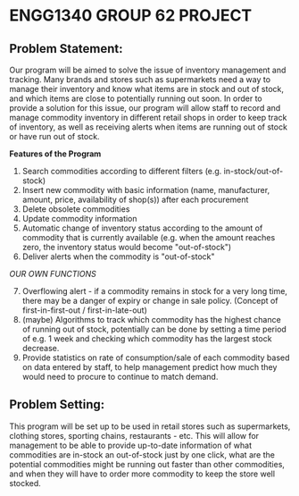 # ENGG1340 GROUP 62 PROJECT
## Problem Statement:
Our program will be aimed to solve the issue of inventory management and tracking. Many brands and stores such as supermarkets need a way to manage their inventory and know what items are in stock and out of stock, and which items are close to potentially running out soon. In order to provide a solution for this issue, our program will allow staff to record and manage commodity inventory in different retail shops in order to keep track of inventory, as well as receiving alerts when items are running out of stock or have run out of stock.

**Features of the Program**
1. Search commodities according to different filters (e.g. in-stock/out-of-stock)
2. Insert new commodity with basic information (name, manufacturer, amount, price, availability of shop(s)) after each procurement
3. Delete obsolete commodities
4. Update commodity information
5. Automatic change of inventory status according to the amount of commodity that is currently available (e.g. when the amount reaches zero, the inventory status would become "out-of-stock")
6. Deliver alerts when the commodity is "out-of-stock"

*OUR OWN FUNCTIONS*

7. Overflowing alert - if a commodity remains in stock for a very long time, there may be a danger of expiry or change in sale policy. (Concept of first-in-first-out / first-in-late-out)
8. (maybe) Algorithms to track which commodity has the highest chance of running out of stock, potentially can be done by setting a time period of e.g. 1 week and checking which commodity has the largest stock decrease.
9. Provide statistics on rate of consumption/sale of each commodity based on data entered by staff, to help management predict how much they would need to procure to continue to match demand.

## Problem Setting:
This program will be set up to be used in retail stores such as supermarkets, clothing stores, sporting chains, restaurants - etc. This will allow for management to be able to provide up-to-date information of what commodities are in-stock an out-of-stock just by one click, what are the potential commodities might be running out faster than other commodities, and when they will have to order more commodity to keep the store well stocked.
